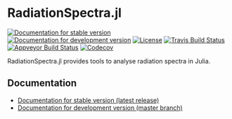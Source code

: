 # RadiationSpectra.jl

[![Documentation for stable version](https://img.shields.io/badge/docs-stable-blue.svg)](https://JuliaPhysics.github.io/RadiationSpectra.jl/stable)
[![Documentation for development version](https://img.shields.io/badge/docs-dev-blue.svg)](https://JuliaPhysics.github.io/RadiationSpectra.jl/dev)
[![License](http://img.shields.io/badge/license-MIT-brightgreen.svg?style=flat)](LICENSE.md)
[![Travis Build Status](https://travis-ci.com/JuliaPhysics/RadiationSpectra.jl.svg?branch=master)](https://travis-ci.com/JuliaPhysics/RadiationSpectra.jl)
[![Appveyor Build Status](https://ci.appveyor.com/api/projects/status/github/JuliaPhysics/RadiationSpectra.jl?branch=master&svg=true)](https://ci.appveyor.com/project/JuliaPhysics/RadiationSpectra-jl)
[![Codecov](https://codecov.io/gh/JuliaPhysics/RadiationSpectra.jl/branch/master/graph/badge.svg)](https://codecov.io/gh/JuliaPhysics/RadiationSpectra.jl)

RadiationSpectra.jl provides tools to analyse radiation spectra in Julia.


## Documentation

* [Documentation for stable version (latest release)](https://JuliaPhysics.github.io/RadiationSpectra.jl/stable)
* [Documentation for development version (master branch)](https://JuliaPhysics.github.io/RadiationSpectra.jl/dev)
